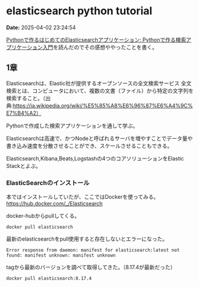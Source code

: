# elasticsearch python tutorial

**Date:** 2025-04-02 23:24:54

[Pythonで作るはじめてのElasticsearchアプリケーション: Pythonで作る検索アプリケーション入門](https://www.amazon.co.jp/Python%E3%81%A7%E4%BD%9C%E3%82%8B%E3%81%AF%E3%81%98%E3%82%81%E3%81%A6%E3%81%AEElasticsearch%E3%82%A2%E3%83%97%E3%83%AA%E3%82%B1%E3%83%BC%E3%82%B7%E3%83%A7%E3%83%B3-%E6%9C%AC%E7%94%B0%E5%B4%87%E6%99%BA-ebook/dp/B082ZTXBNZ)を読んだのでその感想ややったことを書く。

## 1章
Elasticsearchは、Elastic社が提供するオープンソースの全文検索サービス
全文検索とは、コンピュータにおいて、複数の文書（ファイル）から特定の文字列を検索すること。（出典:https://ja.wikipedia.org/wiki/%E5%85%A8%E6%96%87%E6%A4%9C%E7%B4%A2）

Pythonで作成した検索アプリケーションを通して学ぶ。

Elasticsearchは高速で、かつNodeと呼ばれるサーバを増やすことでデータ量や書き込み速度を分散させることができ、スケールさせることもできる。

Elasticsearch,Kibana,Beats,Logstashの4つのコアソリューションをElastic Stackとよぶ。

### ElasticSearchのインストール
本ではインストールしていたが、ここではDockerを使ってみる。
https://hub.docker.com/_/Elasticsearch

docker-hubからpullしてくる。
```
docker pull elasticsearch
```

最新のelasticsearchをpull使用すると存在しないとエラーになった。
```
Error response from daemon: manifest for elasticsearch:latest not found: manifest unknown: manifest unknown
```

tagから最新のバージョンを調べて取得してきた。（8.17.4が最新だった）
```
docker pull elasticsearch:8.17.4
```


